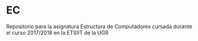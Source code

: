 # EC
Repositorio para la asignatura Estructura de Computadores cursada durante el curso 2017/2018 en la ETSIIT de la UGR

